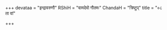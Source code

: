+++
devataa = "इन्द्रावरुणौ"
RShiH = "वामदेवो गौतमः"
ChandaH = "त्रिष्टुप्"
title = "०८ ता वां"

+++
